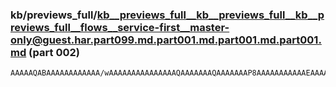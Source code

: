### kb/previews_full/kb__previews_full__kb__previews_full__kb__previews_full__flows__service-first__master-only@guest.har.part099.md.part001.md.part001.md.part001.md (part 002)

```md
AAAAAQABAAAAAAAAAAAA/wAAAAAAAAAAAAAAAQAAAAAAAQAAAAAAAP8AAAAAAAAAAAEAAAAAAAAAAAAAAAEAAAABAAAAAAAA/wAAAAAAAAAAAAAAAAAAAAD/AAAAAQAAAAEAAAAAAAEAAAAAAAAAAAABAA
```

```
